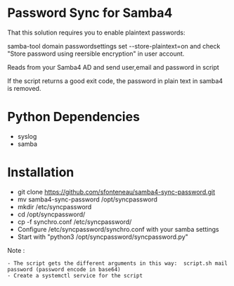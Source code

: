 Password Sync for Samba4
==================================

That this solution requires you to enable plaintext passwords:

samba-tool domain passwordsettings set --store-plaintext=on
and check "Store password using reersible encryption" in user account.

Reads from your Samba4 AD and send user,email and password in script

If the script returns a good exit code, the password in plain text in samba4 is removed.

Python Dependencies
============================

- syslog
- samba


Installation
==============

- git clone https://github.com/sfonteneau/samba4-sync-password.git
- mv samba4-sync-password /opt/syncpassword
- mkdir /etc/syncpassword
- cd /opt/syncpassword/
- cp -f synchro.conf /etc/syncpassword/
- Configure /etc/syncpassword/synchro.conf with your samba settings 
- Start with "python3 /opt/syncpassword/syncpassword.py"

Note :

    - The script gets the different arguments in this way:  script.sh mail password (password encode in base64)
    - Create a systemctl service for the script
